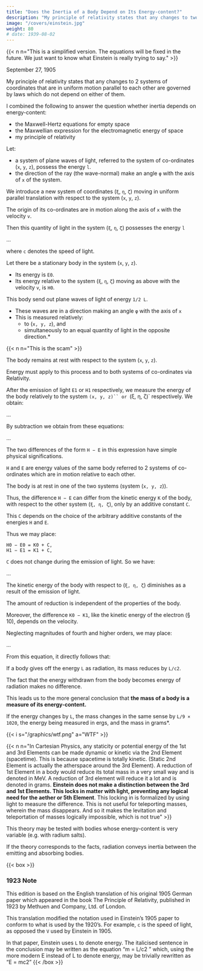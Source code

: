 ```yaml
---
title: "Does the Inertia of a Body Depend on Its Energy-content?"
description: "My principle of relativity states that any changes to two systems of coordinates that are in uniform motion parallel to each other are governed by laws which do not depend on either of them"
image: "/covers/einstein.jpg"
weight: 80
# date: 1939-08-02
---
```



{{< n n="This is a simplified version. The equations will be fixed in the future. We just want to know what Einstein is really trying to say." >}}



September 27, 1905 


My principle of relativity states that any changes to 2 systems of coordinates that are in uniform motion parallel to each other are governed by laws which do not depend on either of them.

<!-- the laws by which the states of physical systems alter are independent of
the alternative, to which of 

, these alterations of state are referred. -->


I combined the following to answer the question whether inertia depends on energy-content:
- the Maxwell-Hertz equations for empty space
- the Maxwellian expression for the electromagnetic energy of space
- my principle of relativity

<!-- The changing states of physical systems are independent of the alternative, to which of two systems of coordinates, in uniform motion of parallel translation relatively to each other, these alterations of state are referred. -->

Let:
- a system of plane waves of light, referred to the system of co-ordinates (`x`, `y`, `z`), possess the energy `l`. 
- the direction of the ray (the wave-normal) make an angle `φ` with the axis of `x` of the system. 

We introduce a new system of coordinates (`ξ`, `η`, `ζ`) moving in uniform parallel translation with respect to the system (`x`, `y`, `z`).

The origin of its co-ordinates are in motion along the axis of `x` with the velocity `v`.

Then this quantity of light in the system (`ξ`, `η`, `ζ`) possesses the energy `l`

...

where `c` denotes the speed of light. 

Let there be a stationary body in the system (`x`, `y`, `z`). 
- Its energy is `E0`.
- Its energy relative to the system (`ξ`, `η`, `ζ`) moving as above with the velocity `v`, is `H0`.
<!-- —referred to the system (`x`, `y`, `z`) be   -->

This body send out plane waves of light of energy `1/2 L`.
- These waves are in a direction making an angle `φ` with the axis of `x`
- This is measured relatively:
  - to (`x, y, z`), and
  - simultaneously to an equal quantity of light in the opposite direction.*

{{< n n="This is the scam" >}}

The body remains at rest with respect to the system (`x`, `y`, `z`). 

<!-- The principle of ∗The principle of the constancy of the velocity of light is in Maxwell’s equations. -->

Energy must apply to this process and to both systems of co-ordinates via Relativity.

 <!-- by the principle of relativity, with respect to   -->

 

After the emission of light `E1` or `H1` respectively, we measure the energy of the body relatively to the system `(x, y, z)`` or `(ξ, η, ζ)` respectively. We obtain:

<!-- 
```
E0 = E1 + 
L + 1
L,
H0 = H1 +

L1 −
vc
cosφ
p
1 − v
2/c2
+
1
2
L
1 + v
c
cosφ
p
1 − v
2/c2
= H1 +
L
p
1 − v
2/c2.
``` -->

...

By subtraction we obtain from these equations:

...

<!-- H0 − E0 − (H1 − E1) = L (1 p

```
1 − v
2/c2
− 1
)
``` -->


The two differences of the form `H − E` in this expression have simple physical significations. 

`H` and `E` are energy values of the same body referred to 2 systems of co-ordinates which are in motion relative to each other. 

The body is at rest in one of the two systems (system (`x, y, z`)). 

Thus, the difference `H − E` can differ from the kinetic energy `K` of the body, with respect to the other system (`ξ, η, ζ`), only by an additive constant `C`.

This `C` depends on the choice of the arbitrary additive constants of the energies `H` and `E`. 

Thus we may place:

```
H0 − E0 = K0 + C,
H1 − E1 = K1 + C,
```

`C` does not change during the emission of light. So we have:

...
<!-- ```
K0 − K1 = L (
1
p
1 − v
2/c2
− 1
)
``` -->


The kinetic energy of the body with respect to (`ξ, η, ζ`) diminishes as a result of the emission of light. 

The amount of reduction is independent of the properties of the body. 

Moreover, the difference `K0 − K1`, like the kinetic energy of the electron (§ 10), depends on the velocity.

Neglecting magnitudes of fourth and higher orders, we may place:

...

<!-- ```
K0 − K1 =
1
2
L
c
2
v
2
``` -->

From this equation, it directly follows that:

If a body gives off the energy `L` as radiation, its mass reduces by `L/c2`.

The fact that the energy withdrawn from the body becomes energy of radiation makes no difference. 

This leads us to the more general conclusion that **the mass of a body is a measure of its energy-content.**

If the energy changes by `L`, the mass changes in the same sense by `L/9 × 1020`, the energy being measured in ergs, and the mass in grams*.


{{< i s="/graphics/wtf.png" a="WTF" >}}

{{< n n="In Cartesian Physics, any staticity or potential energy of the 1st and 3rd Elements can be made dynamic or kinetic via the 2nd Element (spacetime). This is because spacetime is totally kinetic. (Static 2nd Element is actually the atherspace around the 3rd Element). A reduction of 1st Element in a body would reduce its total mass in a very small way and is denoted in MeV. A reduction of 3rd element will reduce it a lot and is denoted in grams. **Einstein does not make a distinction between the 3rd and 1st Elements. This locks in matter with light, preventing any logical need for the aether or 5th Element**. This locking in is formalized by using light to measure the difference. This is not useful for teleporting masses, wherein the mass disappears. And so it makes the levitation and teleportation of masses logically impossible, which is not true" >}}

<!-- the mass or inertia changes because the lost radiation reduces the electromagnetism in the body. This frees up the body's spacetime particles, reducing their pushing pressure, manifesting as less mass or inertia. If the body is material (3rd Element), then mass and grams can be used. But if the body is non-material (i.e. electrons, neutrinos) then it should be electromagnetic potential measured in MeV." -->


This theory may be tested with bodies whose energy-content is very variable (e.g. with radium salts).

If the theory corresponds to the facts, radiation conveys inertia between the emitting and absorbing bodies.


{{< box >}}
### 1923 Note

This edition is based on the English translation of his original 1905 German paper which appeared in the book The Principle of Relativity, published in 1923 by Methuen and Company, Ltd. of London. 

 <!-- (published as Ist die Tr¨agheit eines K¨orpers von seinem Energiegehalt abh¨angig?, in Annalen der Physik. 18:639, 1905)  -->

<!--  Most of the papers in that collection are English translations by W. Perrett and G.B. Jeffery from the German Das Relativatsprinzip, 4th ed., published by in 1922 by Tuebner. 

All of these sources are now in the public domain. This document, derived from them, remains in the public domain and may be reproduced in any manner or medium without permission, restriction, attribution, or compensation.  -->

This translation modified the notation used in Einstein’s 1905 paper to conform to what is used by the 1920’s. For example, `c` is the speed of light, as opposed the `V` used by Einstein in 1905. 

In that paper, Einstein uses `L` to denote energy. The italicised sentence in the conclusion may be written as the equation “m = L/c2 ” which, using the more modern E instead of L to denote energy, may be trivially rewritten as “E = mc2”
{{< /box >}}